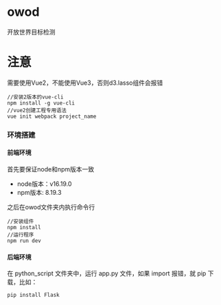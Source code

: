 # owod
开放世界目标检测

# 注意
需要使用Vue2，不能使用Vue3，否则d3.lasso组件会报错

```shell
//安装2版本的vue-cli
npm install -g vue-cli
//vue2创建工程专用语法
vue init webpack project_name
```

### 环境搭建 ###

#### 前端环境

首先要保证node和npm版本一致
- node版本：v16.19.0
- npm版本: 8.19.3

之后在owod文件夹内执行命令行

```shell
//安装组件
npm install
//运行程序
npm run dev
```

#### 后端环境

在 python_script 文件夹中，运行 app.py 文件，如果 import 报错，就 pip 下载，比如：

```shell
pip install Flask
```

